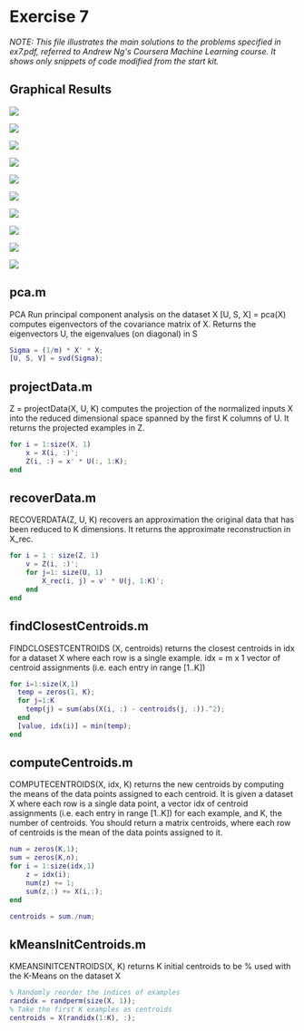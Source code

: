# Exercise 7
*NOTE: This file illustrates the main solutions to the problems specified in ex7.pdf, referred to Andrew Ng's Coursera Machine Learning course. It shows only snippets of code modified from the start kit.*

## Graphical Results

![](/Pictures/Ex-7-1.png)

![](/Pictures/Ex-7-2.png)

![](/Pictures/Ex-7-3.png)

![](/Pictures/Ex-7-4.png)

![](/Pictures/Ex-7-5.png)

![](/Pictures/Ex-7-6.png)

![](/Pictures/Ex-7-7.png)

![](/Pictures/Ex-7-8.png)

![](/Pictures/Ex-7-9.png)

![](/Pictures/Ex-7-10.png)

## pca.m
PCA Run principal component analysis on the dataset X
[U, S, X] = pca(X) computes eigenvectors of the covariance matrix of X.
Returns the eigenvectors U, the eigenvalues (on diagonal) in S

```matlab
Sigma = (1/m) * X' * X;
[U, S, V] = svd(Sigma);
```

## projectData.m
Z = projectData(X, U, K) computes the projection of the normalized inputs X into the reduced dimensional space spanned by the first K columns of U. It returns the projected examples in Z.

```matlab
for i = 1:size(X, 1)
    x = X(i, :)';
    Z(i, :) = x' * U(:, 1:K);
end
```

## recoverData.m
RECOVERDATA(Z, U, K) recovers an approximation the original data that has been reduced to K dimensions. It returns the approximate reconstruction in X_rec.

```matlab
for i = 1 : size(Z, 1)
    v = Z(i, :)';
    for j=1: size(U, 1)
        X_rec(i, j) = v' * U(j, 1:K)';
    end
end
```

## findClosestCentroids.m
FINDCLOSESTCENTROIDS (X, centroids) returns the closest centroids in idx for a dataset X where each row is a single example. idx = m x 1 vector of centroid assignments (i.e. each entry in range [1..K])

```matlab
for i=1:size(X,1)
  temp = zeros(1, K);
  for j=1:K
    temp(j) = sum(abs(X(i, :) - centroids(j, :)).^2);
  end
  [value, idx(i)] = min(temp);
end
```

## computeCentroids.m
COMPUTECENTROIDS(X, idx, K) returns the new centroids by computing the means of the data points assigned to each centroid. It is given a dataset X where each row is a single data point, a vector idx of centroid assignments (i.e. each entry in range [1..K]) for each example, and K, the number of centroids. You should return a matrix centroids, where each row of centroids is the mean of the data points assigned to it.

```matlab
num = zeros(K,1);
sum = zeros(K,n);
for i = 1:size(idx,1)
	z = idx(i);
	num(z) += 1;
	sum(z,:) += X(i,:);
end

centroids = sum./num;
```

## kMeansInitCentroids.m
KMEANSINITCENTROIDS(X, K) returns K initial centroids to be
%   used with the K-Means on the dataset X

```matlab
% Randomly reorder the indices of examples
randidx = randperm(size(X, 1));
% Take the first K examples as centroids
centroids = X(randidx(1:K), :);
```